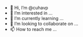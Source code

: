 - 👋 Hi, I’m @cuhavp
- 👀 I’m interested in ...
- 🌱 I’m currently learning ...
- 💞️ I’m looking to collaborate on ...
- 📫 How to reach me ...

<!---
cuhavp/cuhavp is a ✨ special ✨ repository because its `README.md` (this file) appears on your GitHub profile.
You can click the Preview link to take a look at your changes.
--->
